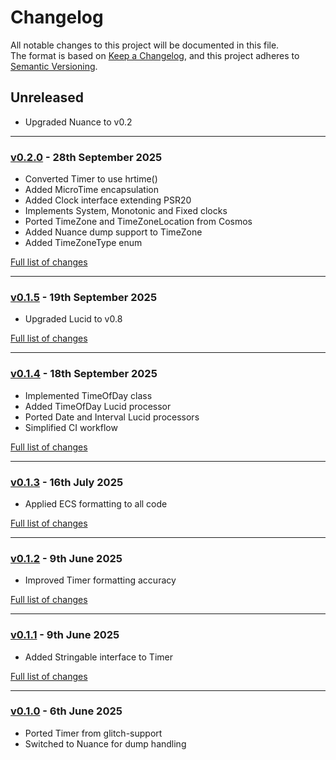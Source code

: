 # Changelog

All notable changes to this project will be documented in this file.<br>
The format is based on [Keep a Changelog](https://keepachangelog.com/en/1.0.0/),
and this project adheres to [Semantic Versioning](https://semver.org/spec/v2.0.0.html).

## Unreleased
- Upgraded Nuance to v0.2

---

### [v0.2.0](https://github.com/decodelabs/kairos/commits/v0.2.0) - 28th September 2025

- Converted Timer to use hrtime()
- Added MicroTime encapsulation
- Added Clock interface extending PSR20
- Implements System, Monotonic and Fixed clocks
- Ported TimeZone and TimeZoneLocation from Cosmos
- Added Nuance dump support to TimeZone
- Added TimeZoneType enum

[Full list of changes](https://github.com/decodelabs/kairos/compare/v0.1.5...v0.2.0)

---

### [v0.1.5](https://github.com/decodelabs/kairos/commits/v0.1.5) - 19th September 2025

- Upgraded Lucid to v0.8

[Full list of changes](https://github.com/decodelabs/kairos/compare/v0.1.4...v0.1.5)

---

### [v0.1.4](https://github.com/decodelabs/kairos/commits/v0.1.4) - 18th September 2025

- Implemented TimeOfDay class
- Added TimeOfDay Lucid processor
- Ported Date and Interval Lucid processors
- Simplified CI workflow

[Full list of changes](https://github.com/decodelabs/kairos/compare/v0.1.3...v0.1.4)

---

### [v0.1.3](https://github.com/decodelabs/kairos/commits/v0.1.3) - 16th July 2025

- Applied ECS formatting to all code

[Full list of changes](https://github.com/decodelabs/kairos/compare/v0.1.2...v0.1.3)

---

### [v0.1.2](https://github.com/decodelabs/kairos/commits/v0.1.2) - 9th June 2025

- Improved Timer formatting accuracy

[Full list of changes](https://github.com/decodelabs/kairos/compare/v0.1.1...v0.1.2)

---

### [v0.1.1](https://github.com/decodelabs/kairos/commits/v0.1.1) - 9th June 2025

- Added Stringable interface to Timer

[Full list of changes](https://github.com/decodelabs/kairos/compare/v0.1.0...v0.1.1)

---

### [v0.1.0](https://github.com/decodelabs/kairos/commits/v0.1.0) - 6th June 2025

- Ported Timer from glitch-support
- Switched to Nuance for dump handling
